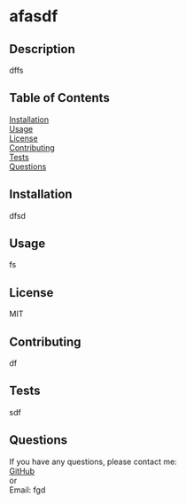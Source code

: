 # afasdf

  ## Description
  dffs
  
  ## Table of Contents
  [Installation](#installation)  
  [Usage](#usage)  
  [License](#license)  
  [Contributing](#contributing)  
  [Tests](#tests)  
  [Questions](#questions) 
  
  
  
  ## <a id="installation"></a>Installation
  dfsd
  ## <a id="usage"></a>Usage
  fs
  ## <a id="license"></a>License
  MIT
  ## <a id="contributing"></a>Contributing
  df
  ## <a id="tests"></a>Tests
  sdf
  ## <a id="questions"></a>Questions
  If you have any questions, please contact me:  
  <a href="https://github.com/dfgdg">GitHub</a>  
  or  
  Email: fgd
